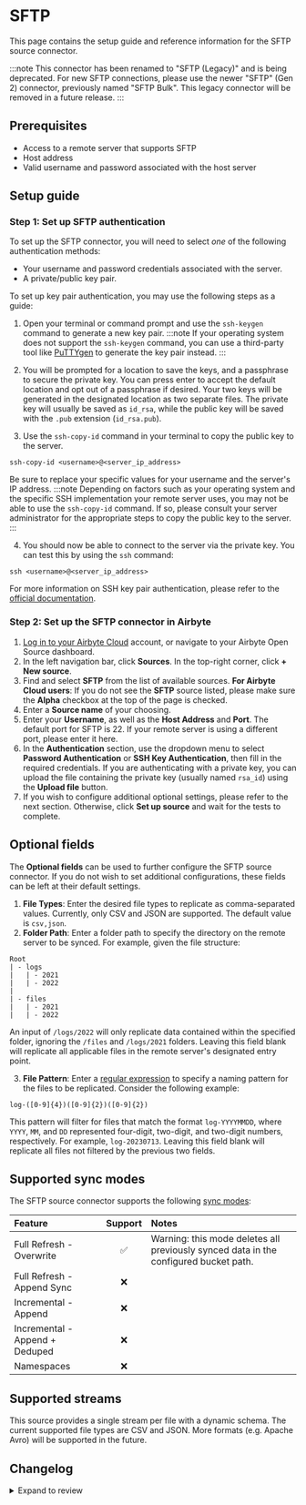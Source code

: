 # SFTP

This page contains the setup guide and reference information for the SFTP source connector.

:::note
This connector has been renamed to "SFTP (Legacy)" and is being deprecated. For new SFTP connections, please use the newer "SFTP" (Gen 2) connector, previously named "SFTP Bulk". This legacy connector will be removed in a future release.
:::

## Prerequisites

- Access to a remote server that supports SFTP
- Host address
- Valid username and password associated with the host server

## Setup guide

### Step 1: Set up SFTP authentication

To set up the SFTP connector, you will need to select _one_ of the following authentication methods:

- Your username and password credentials associated with the server.
- A private/public key pair.

To set up key pair authentication, you may use the following steps as a guide:

1. Open your terminal or command prompt and use the `ssh-keygen` command to generate a new key pair.
   :::note
   If your operating system does not support the `ssh-keygen` command, you can use a third-party tool like [PuTTYgen](https://www.puttygen.com/) to generate the key pair instead.
   :::

2. You will be prompted for a location to save the keys, and a passphrase to secure the private key. You can press enter to accept the default location and opt out of a passphrase if desired. Your two keys will be generated in the designated location as two separate files. The private key will usually be saved as `id_rsa`, while the public key will be saved with the `.pub` extension (`id_rsa.pub`).

3. Use the `ssh-copy-id` command in your terminal to copy the public key to the server.

```
ssh-copy-id <username>@<server_ip_address>
```

Be sure to replace your specific values for your username and the server's IP address.
:::note
Depending on factors such as your operating system and the specific SSH implementation your remote server uses, you may not be able to use the `ssh-copy-id` command. If so, please consult your server administrator for the appropriate steps to copy the public key to the server.
:::

4. You should now be able to connect to the server via the private key. You can test this by using the `ssh` command:

```
ssh <username>@<server_ip_address>
```

For more information on SSH key pair authentication, please refer to the
[official documentation](https://www.ssh.com/academy/ssh/keygen).

### Step 2: Set up the SFTP connector in Airbyte

1. [Log in to your Airbyte Cloud](https://cloud.airbyte.com/workspaces) account, or navigate to your Airbyte Open Source dashboard.
2. In the left navigation bar, click **Sources**. In the top-right corner, click **+ New source**.
3. Find and select **SFTP** from the list of available sources.
   <!-- env:cloud -->
   **For Airbyte Cloud users**: If you do not see the **SFTP** source listed, please make sure the **Alpha** checkbox at the top of the page is checked.
   <!-- /env:cloud -->
4. Enter a **Source name** of your choosing.
5. Enter your **Username**, as well as the **Host Address** and **Port**. The default port for SFTP is 22. If your remote server is using a different port, please enter it here.
6. In the **Authentication** section, use the dropdown menu to select **Password Authentication** or **SSH Key Authentication**, then fill in the required credentials. If you are authenticating with a private key, you can upload the file containing the private key (usually named `rsa_id`) using the **Upload file** button.
7. If you wish to configure additional optional settings, please refer to the next section. Otherwise, click **Set up source** and wait for the tests to complete.

## Optional fields

The **Optional fields** can be used to further configure the SFTP source connector. If you do not wish to set additional configurations, these fields can be left at their default settings.

1. **File Types**: Enter the desired file types to replicate as comma-separated values. Currently, only CSV and JSON are supported. The default value is `csv,json`.
2. **Folder Path**: Enter a folder path to specify the directory on the remote server to be synced. For example, given the file structure:

```
Root
| - logs
|   | - 2021
|   | - 2022
|
| - files
|   | - 2021
|   | - 2022
```

An input of `/logs/2022` will only replicate data contained within the specified folder, ignoring the `/files` and `/logs/2021` folders. Leaving this field blank will replicate all applicable files in the remote server's designated entry point.

3. **File Pattern**: Enter a [regular expression](https://docs.oracle.com/javase/8/docs/api/java/util/regex/Pattern.html) to specify a naming pattern for the files to be replicated. Consider the following example:

```
log-([0-9]{4})([0-9]{2})([0-9]{2})
```

This pattern will filter for files that match the format `log-YYYYMMDD`, where `YYYY`, `MM`, and `DD` represented four-digit, two-digit, and two-digit numbers, respectively. For example, `log-20230713`. Leaving this field blank will replicate all files not filtered by the previous two fields.

## Supported sync modes

The SFTP source connector supports the following [sync modes](https://docs.airbyte.com/cloud/core-concepts#connection-sync-modes):

| Feature                        | Support | Notes                                                                                |
| :----------------------------- | :-----: | :----------------------------------------------------------------------------------- |
| Full Refresh - Overwrite       |   ✅    | Warning: this mode deletes all previously synced data in the configured bucket path. |
| Full Refresh - Append Sync     |   ❌    |                                                                                      |
| Incremental - Append           |   ❌    |                                                                                      |
| Incremental - Append + Deduped |   ❌    |                                                                                      |
| Namespaces                     |   ❌    |                                                                                      |

## Supported streams

This source provides a single stream per file with a dynamic schema. The current supported file types are CSV and JSON.
More formats \(e.g. Apache Avro\) will be supported in the future.

## Changelog
<details>
  <summary>Expand to review</summary>

| Version | Date       | Pull Request                                             | Subject                                                |
| :------ | :--------- | :------------------------------------------------------- | :----------------------------------------------------- |
| 0.2.3 | 2025-03-15 | [55780](https://github.com/airbytehq/airbyte/pull/55780) | chore(connectors): Rename SFTP connectors |
| 0.2.2 | 2024-02-13 | [35221](https://github.com/airbytehq/airbyte/pull/35221) | Adopt CDK 0.20.4 |
| 0.2.1 | 2024-01-24 | [34453](https://github.com/airbytehq/airbyte/pull/34453) | bump CDK version |
| 0.2.0 | 2024-01-15 | [34265](https://github.com/airbytehq/airbyte/pull/34265) | Remove LEGACY state flag |
| 0.1.2 | 2022-06-17 | [13864](https://github.com/airbytehq/airbyte/pull/13864) | Updated stacktrace format for any trace message errors |
| 0.1.0   | 2021-24-05 |                                                          | Initial version                                        |

</details>
